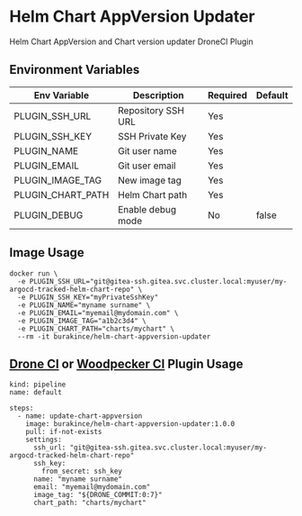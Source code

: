 # Helm Chart AppVersion Updater

Helm Chart AppVersion and Chart version updater DroneCI Plugin

## Environment Variables

| Env Variable      | Description        | Required | Default |
| ----------------- | ------------------ | -------- | ------- |
| PLUGIN_SSH_URL    | Repository SSH URL | Yes      |         |
| PLUGIN_SSH_KEY    | SSH Private Key    | Yes      |         |
| PLUGIN_NAME       | Git user name      | Yes      |         |
| PLUGIN_EMAIL      | Git user email     | Yes      |         |
| PLUGIN_IMAGE_TAG  | New image tag      | Yes      |         |
| PLUGIN_CHART_PATH | Helm Chart path    | Yes      |         |
| PLUGIN_DEBUG      | Enable debug mode  | No       | false   |

## Image Usage

```
docker run \
  -e PLUGIN_SSH_URL="git@gitea-ssh.gitea.svc.cluster.local:myuser/my-argocd-tracked-helm-chart-repo" \
  -e PLUGIN_SSH_KEY="myPrivateSshKey"
  -e PLUGIN_NAME="myname surname" \
  -e PLUGIN_EMAIL="myemail@mydomain.com" \
  -e PLUGIN_IMAGE_TAG="a1b2c3d4" \
  -e PLUGIN_CHART_PATH="charts/mychart" \
  --rm -it burakince/helm-chart-appversion-updater
```

## [Drone CI](https://www.drone.io/) or [Woodpecker CI](https://woodpecker-ci.org/) Plugin Usage

```
kind: pipeline
name: default

steps:
  - name: update-chart-appversion
    image: burakince/helm-chart-appversion-updater:1.0.0
    pull: if-not-exists
    settings:
      ssh_url: "git@gitea-ssh.gitea.svc.cluster.local:myuser/my-argocd-tracked-helm-chart-repo"
      ssh_key:
        from_secret: ssh_key
      name: "myname surname"
      email: "myemail@mydomain.com"
      image_tag: "${DRONE_COMMIT:0:7}"
      chart_path: "charts/mychart"
```
